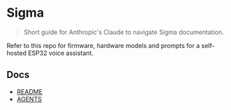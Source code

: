 # Sigma
> Short guide for Anthropic's Claude to navigate Sigma documentation.

Refer to this repo for firmware, hardware models and prompts for a self-hosted ESP32 voice assistant.

## Docs
- [README](README.md)
- [AGENTS](AGENTS.md)

